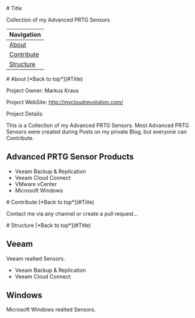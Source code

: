 <a name="Title">
# Title

Collection of my Advanced PRTG Sensors

|Navigation|
|-----------------|
|[About](#About)|
|[Contribute](#Contribute)|
|[Structure](#Structure)|


<a name="About">
# About
[*Back to top*](#Title)

Project Owner: Markus Kraus

Project WebSite: http://mycloudrevolution.com/

Project Details:

This is a Collection of my Advanced PRTG Sensors.
Most Advanced PRTG Sensors were created during Posts on my private Blog, but everyone can Contribute.

## Advanced PRTG Sensor Products

+ Veeam Backup & Replication
+ Veeam Cloud Connect
+ VMware vCenter
+ Microsoft Windows

<a name="Contribute">
# Contribute
[*Back to top*](#Title)

Contact me via any channel or create a pull request...

<a name="Structure">
# Structure
[*Back to top*](#Title)

## Veeam

Veeam realted Sensors.

+ Veeam Backup & Replication
+ Veeam Cloud Connect

## Windows 

Microsoft Windows realted Sensors.